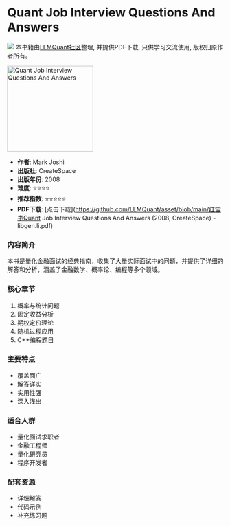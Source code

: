 # Quant Job Interview Questions And Answers

![](https://fastly.jsdelivr.net/gh/bucketio/img3@main/2024/09/04/1725464231869-e0b2f727-2a0f-4270-bf6c-31ddc350426a.gif)
本书籍由[LLMQuant社区](https://llmquant.com/)整理, 并提供PDF下载, 只供学习交流使用, 版权归原作者所有。

<img src="cover.jpg" alt="Quant Job Interview Questions And Answers" width="200"/>

- **作者**: Mark Joshi
- **出版社**: CreateSpace
- **出版年份**: 2008
- **难度**: ⭐⭐⭐⭐
- **推荐指数**: ⭐⭐⭐⭐⭐
- **PDF下载**: [点击下载](https://github.com/LLMQuant/asset/blob/main/红宝书Quant Job Interview Questions And Answers (2008, CreateSpace) - libgen.li.pdf)

### 内容简介
本书是量化金融面试的经典指南，收集了大量实际面试中的问题，并提供了详细的解答和分析，涵盖了金融数学、概率论、编程等多个领域。

### 核心章节
1. 概率与统计问题
2. 固定收益分析
3. 期权定价理论
4. 随机过程应用
5. C++编程题目

### 主要特点
- 覆盖面广
- 解答详实
- 实用性强
- 深入浅出

### 适合人群
- 量化面试求职者
- 金融工程师
- 量化研究员
- 程序开发者

### 配套资源
- 详细解答
- 代码示例
- 补充练习题 